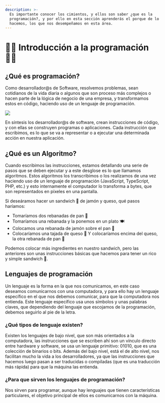 ```yaml
---
description: >-
  Es importante conocer los cimientos, y ellos son saber ¿que es la
  programación?, y por ello en esta sección aprenderás el porque de lo que
  hacemos, los que nos desempeñamos en esta área.
---
```


# 👩‍💻 Introducción a la programación 👩‍💻

## ¿Qué es programación?

Como desarrollador@s de Software, resolvemos problemas, sean cotidianos de la vida diaria o algunos que son proceso más complejos o hacen parte de la lógica de negocio de una empresa, y transformamos estos en código, haciendo uso de un lenguaje de programación.

![](../.gitbook/assets/piture-1.png)

En síntesis los desarrollador@s de software, crean instrucciones de código, y con ellas se construyen programas o aplicaciones. Cada instrucción que escribimos, es lo que se va a representar o a ejecutar una determinada acción en nuestra aplicación.

## ¿Qué es un Algoritmo?

Cuando escribimos las instrucciones, estamos detallando una serie de pasos que se deben ejecutar y a este desglose es lo que llamamos algoritmos. Estos algoritmos los transcribimos o los realizamos de una vez haciendo uso de un lenguaje de programación (JavaScript, TypeScript, PHP, etc.) y esto internamente el computador lo transforma a bytes, que son representados en píxeles en una pantalla.



Si deseáramos hacer un sandwich 🥪 de jamón y queso, qué pasos haríamos:&#x20;

* Tomaríamos dos rebanadas de pan 🍞&#x20;
* Tomaríamos una rebanada y la ponemos en un plato 🍽️&#x20;
* Colocamos una rebanada de jamón sobre el pan 🥓&#x20;
* Colocaríamos una tajada de queso 🧀 Y colocaríamos encima del queso, la otra rebanada de pan 🍞&#x20;

Podemos colocar más ingredientes en nuestro sandwich, pero las anteriores son unas instrucciones básicas que hacemos para tener un rico y simple sandwich 🥪.



## Lenguajes de programación

Un lenguaje es la forma en la que nos comunicamos, en este caso deseamos comunicarnos con una computadora, y para ello hay un lenguaje específico en el que nos debemos comunicar, para que la computadora nos entienda. Este lenguaje específico usa unos símbolos y unas palabras claves, que dependiendo del lenguaje que escojamos de la programación, debemos seguirlo al pie de la letra.

### ¿Qué tipos de lenguaje existen?

Existen los lenguajes de bajo nivel, que son más orientados a la computadora, las instrucciones que se escriben ahí son un vínculo directo entre hardware y software, se usa un lenguaje primitivo: 01010, que es una colección de binarios o bits. Además del bajo nivel, está el de alto nivel, nos facilitan mucho la vida a los desarrolladores, ya que las instrucciones que hacemos luego pasan a ser traducidas o compiladas (que es una traducción más rápida) para que la máquina las entienda.

### ¿Para que sirven los lenguajes de programación?

Nos sirven para programar, aunque hay lenguajes que tienen características particulares, el objetivo principal de ellos es comunicarnos con la máquina.

